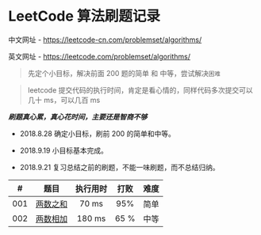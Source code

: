 # LeetCode 算法刷题记录 

中文网址 - https://leetcode-cn.com/problemset/algorithms/   

英文网址 - https://leetcode.com/problemset/algorithms/   

> 先定个小目标，解决前面 200 题的简单 和 中等，尝试解决`困难`  


> leetcode 提交代码的执行时间，肯定是看心情的，同样代码多次提交可以几十 ms，可以几百 ms 



_**刷题真心累，真心花时间，主要还是智商不够**_  

- 2018.8.28 确定小目标，刷前 200 的简单和中等。  
- 2018.9.19 小目标基本完成。  
  
- 2018.9.21 复习总结之前的刷题，不能一味刷题，而不总结归纳。  


| # | 题目 | 执行用时 |打败 | 难度 |
|:---:|:---:|:---:|:---:|:---:|
| 001 | [两数之和](./ProblemSet/001.Two%20Sum)| 70 ms | 95% | 简单 |
| 002 | [两数相加](./ProblemSet/002.Add%20Two%20Numbers) | 180 ms | 65 % | 中等 | 
